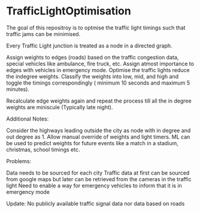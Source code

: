# TrafficLightOptimisation

The goal of this repositroy is to optmise the traffic light timings such that traffic jams can be minimised.

Every Traffic Light junction is treated as a node in a directed graph.

Assign weights to edges (roads) based on the traffic congestion data, special vehicles like ambulance, fire truck, etc. 
Assign atmost importance to edges with vehicles in emergency mode.
Optimise the traffic lights reduce the indegree weights.
Classify the weights into low, mid, and high and toggle the timings correspondingly ( minimum 10 seconds and maximum 5 minutes).

Recalculate edge weights again and repeat the process till all the in degree weights are miniscule (Typically late night).


Additional Notes:

Consider the highways leading outside the city as node with in degree and out degree as 1. 
Allow manual override of weights and light timers.
ML can be used to predict weights for future events like a match in a stadium, christmas, school timings etc.



Problems:

Data needs to be sourced for each city
Traffic data at first can be sourced from google maps but later can be retrieved from the cameras in the traffic light 
Need to enable a way for emergency vehicles to inform that it is in emergency mode


Update:
No publicly available traffic signal data nor data based on roads
